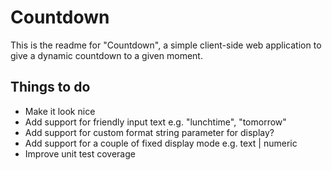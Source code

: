 Countdown
=========

This is the readme for "Countdown", a simple client-side
web application to give a dynamic countdown to a given
moment.

Things to do
------------

- Make it look nice
- Add support for friendly input text e.g. "lunchtime", "tomorrow"
- Add support for custom format string parameter for display?
- Add support for a couple of fixed display mode e.g. text | numeric
- Improve unit test coverage

